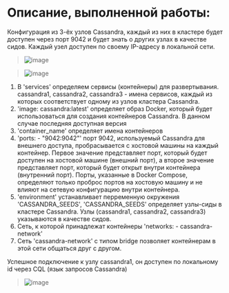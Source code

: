 # Описание, выполненной работы:

Конфигурация из 3-ёх узлов Cassandra, каждый из них в кластере будет доступен через порт 9042 и будет знать о других узлах в качестве сидов. Каждый узел доступен по своему IP-адресу в локальной сети.


> ![image](https://github.com/DeFomin/test-docker-compose/assets/90705279/0f3eecc1-fdf6-412a-81fd-de4175c5e307)


> ![image](https://github.com/DeFomin/test-docker-compose/assets/90705279/ffaf50e2-40ad-4f67-8492-64d90bb2a9bd)



1. В 'services' определяем сервисы (контейнеры) для развертывания. cassandra1, cassandra2, cassandra3 - имена сервисов, каждый из которых соответствует одному из узлов кластера Cassandra.
2. 'image: cassandra:latest' определяет образ Docker, который будет использоваться для создания контейнеров Cassandra. В данном случае последняя доступная версия
3. 'container_name' определяет имена контейнеров
4. 'ports: - "9042:9042"' порт 9042, используемый Cassandra для внешнего доступа, пробрасывается с хостовой машины на каждый контейнер.
Первое значение представляет порт, который будет доступен на хостовой машине (внешний порт), а второе значение представляет порт, который будет открыт внутри контейнера (внутренний порт). Порты, указанные в Docker Compose, определяют только проброс портов на хостовую машину и не влияют на сетевую конфигурацию внутри контейнера. 
5. 'environment' устанавливает перременную окружения 'CASSANDRA_SEEDS', 'CASSANDRA_SEEDS' определяет узлы-сиды в кластере Cassandra. Узлы (cassandra1, cassandra2, cassandra3) указываются в качестве сидов.
6. Сеть, к которой принадлежат контейнеры 'networks: - cassandra-network' 
7. Cеть 'cassandra-network' с типом bridge позволяет контейнерам в этой сети общаться друг с другом.

Успешное подключение к узлу cassandra1, он доступен по локальному id через CQL (язык запросов Cassandra)
> ![image](https://github.com/DeFomin/test-docker-compose/assets/90705279/8b53d3ce-239c-4d35-ba5f-e23c3d5944de)

 
